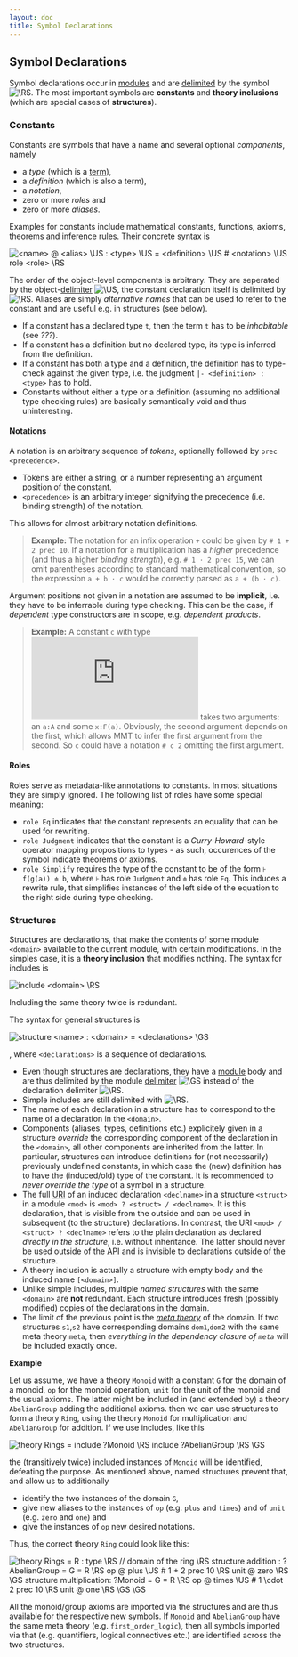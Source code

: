 ```yaml
---
layout: doc
title: Symbol Declarations
---
```


## Symbol Declarations

Symbol declarations occur in [modules](modules.html) and are [delimited](delimiters.html) by the symbol ![`\RS`](/MMT/img/RS.png). The most important symbols are **constants** and **theory inclusions** (which are special cases of **structures**).

### Constants
Constants are symbols that have a name and several optional *components*, namely 

* a *type* (which is a [term](objects.html)),
* a *definition* (which is also a term), 
* a *notation*, 
* zero or more *roles* and 
* zero or more *aliases*.

Examples for constants include mathematical constants, functions, axioms, theorems and inference rules. Their concrete syntax is

![`<name> @ <alias> \US : <type> \US = <definition> \US # <notation> \US role <role> \RS`](/MMT/img/constant.png)

The order of the object-level components is arbitrary. They are seperated by the object-[delimiter](delimiters.html) ![`\US`](/MMT/img/US.png), the constant declaration itself is delimited by ![`\RS`](/MMT/img/RS.png). Aliases are simply *alternative names* that can be used to refer to the constant and are useful e.g. in structures (see below).

* If a constant has a declared type `t`, then the term `t` has to be *inhabitable* (see *???*).
* If a constant has a definition but no declared type, its type is inferred from the definition.
* If a constant has both a type and a definition, the definition has to type-check against the given type, i.e. the judgment `|- <definition> : <type>` has to hold.
* Constants without either a type or a definition (assuming no additional type checking rules) are basically semantically void and thus uninteresting.

#### Notations
A notation is an arbitrary sequence of *tokens*, optionally followed by `prec <precedence>`. 

* Tokens are either a string, or a number representing an argument position of the constant.
* `<precedence>` is an arbitrary integer signifying the precedence (i.e. binding strength) of the notation.

This allows for almost arbitrary notation definitions. 

> **Example:** The notation for an infix operation `+` could be given by
> `# 1 + 2 prec 10`. If a notation for a multiplication has a *higher* precedence (and thus a higher *binding strength*), e.g. `# 1 ⋅ 2 prec 15`, we can omit parentheses according to standard mathematical convention, so the expression `a + b ⋅ c` would be correctly parsed as `a + (b ⋅ c)`.

Argument positions not given in a notation are assumed to be **implicit**, i.e. they have to be inferrable during type checking. This can be the case, if *dependent* type constructors are in scope, e.g. *dependent products*.

> **Example:** A constant `c` with type 
> ![`\prod_{a:A}F(a)\to B`](https://latex.codecogs.com/gif.latex?%5Cinline%20%5Csmall%20%5Cprod_%7Ba%3AA%7DF%28a%29%5Cto%20B)
> takes two arguments: an `a:A` and some `x:F(a)`. Obviously, the second argument depends on the first, which allows MMT to infer the first argument from the second. So `c` could have a notation `# c 2` omitting the first argument.

#### Roles

Roles serve as metadata-like annotations to constants. In most situations they are simply ignored. The following list of roles have some special meaning:

* `role Eq` indicates that the constant represents an equality that can be used for rewriting.
* `role Judgment` indicates that the constant is a *Curry-Howard*-style operator mapping propositions to types - as such, occurences of the symbol indicate theorems or axioms.
* `role Simplify` requires the type of the constant to be of the form `⊦ f(g(a)) ≐ b`, where `⊦` has role `Judgment` and `≐` has role `Eq`. This induces a rewrite rule, that simplifies instances of the left side of the equation to the right side during type checking.

### Structures

Structures are declarations, that make the contents of some module `<domain>` available to the current module, with certain modifications. In the simples case, it is a **theory inclusion** that modifies nothing. The syntax for includes is

![`include <domain> \RS`](/MMT/img/include.png)

Including the same theory twice is redundant.

The syntax for general structures is

![`structure <name> : <domain> = <declarations> \GS`](/MMT/img/structure.png)

, where `<declarations>` is a sequence of declarations.

* Even though structures are declarations, they have a [module](modules.html) body and are thus delimited by the module [delimiter](delimiters.html) ![`\GS`](/MMT/img/GS.png) instead of the declaration delimiter ![`\RS`](/MMT/img/RS.png).
* Simple includes are still delimited with ![`\RS`](/MMT/img/RS.png).
* The name of each declaration in a structure has to correspond to the name of a declaration in the `<domain>`. 
* Components (aliases, types, definitions etc.) explicitely given in a structure *override* the corresponding component of the declaration in the `<domain>`, all other components are inherited from the latter. In particular, structures can introduce definitions for (not necessarily) previously undefined constants, in which case the (new) definition has to have the (induced/old) type of the constant. It is recommended to *never override the type* of a symbol in a structure.
* The full [URI](../system/uris.html) of an induced declaration `<declname>` in a structure `<struct>` in a module `<mod>` is `<mod> ? <struct> / <declname>`. It is this declaration, that is visible from the outside and can be used in subsequent (to the structure) declarations. In contrast, the URI `<mod> / <struct> ? <declname>` refers to the plain declaration as declared *directly in the structure*, i.e. without inheritance. The latter should never be used outside of the [API](../api/) and is invisible to declarations outside of the structure.
* A theory inclusion is actually a structure with empty body and the induced name `[<domain>]`.
* Unlike simple includes, multiple *named structures* with the same `<domain>` are **not** redundant. Each structure introduces fresh (possibly modified) copies of the declarations in the domain.
* The limit of the previous point is the [*meta theory*](modules.html#theories) of the domain. If two structures `s1`,`s2` have corresponding domains `dom1`,`dom2` with the same meta theory `meta`, then *everything in the dependency closure of `meta`* will be included exactly once.

**Example**

Let us assume, we have a theory `Monoid` with a constant `G` for the domain of a monoid, `op` for the monoid operation, `unit` for the unit of the monoid and the usual axioms. The latter might be included in (and extended by) a theory `AbelianGroup` adding the additional axioms. then we can use structures to form a theory `Ring`, using the theory `Monoid` for multiplication and `AbelianGroup` for addition. If we use includes, like this

![`theory Rings = include ?Monoid \RS include ?AbelianGroup \RS \GS`](/MMT/img/ringwrong.png)

the (transitively twice) included instances of `Monoid` will be identified, defeating the purpose. As mentioned above, named structures prevent that, and allow us to additionally

* identify the two instances of the domain `G`,
* give new aliases to the instances of `op` (e.g. `plus` and `times`) and of `unit` (e.g. `zero` and `one`) and
* give the instances of `op` new desired notations.

Thus, the correct theory `Ring` could look like this:

![`theory Rings = R : type \RS // domain of the ring \RS structure addition : ?AbelianGroup = G = R \RS op @ plus \US # 1 + 2 prec 10 \RS unit @ zero \RS \GS structure multiplication: ?Monoid = G = R \RS op @ times \US # 1 \cdot 2 prec 10 \RS unit @ one \RS \GS \GS`](/MMT/img/ringright.png)

All the monoid/group axioms are imported via the structures and are thus available for the respective new symbols. If `Monoid` and `AbelianGroup` have the same meta theory (e.g. `first_order_logic`), then all symbols imported via that (e.g. quantifiers, logical connectives etc.) are identified across the two structures.
